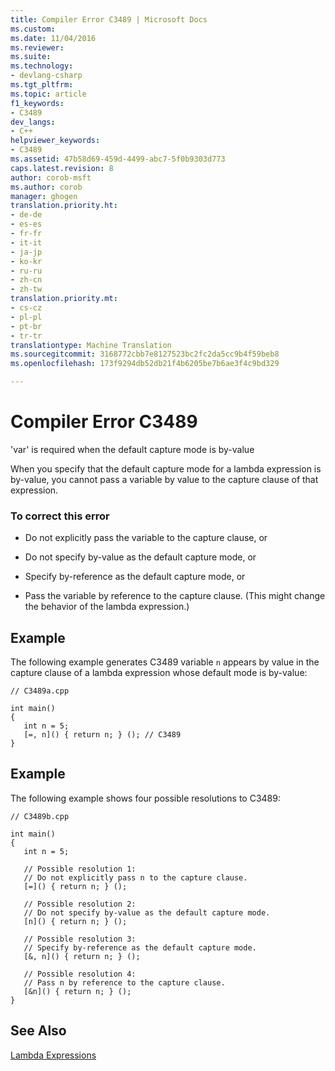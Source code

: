 ```yaml
---
title: Compiler Error C3489 | Microsoft Docs
ms.custom: 
ms.date: 11/04/2016
ms.reviewer: 
ms.suite: 
ms.technology:
- devlang-csharp
ms.tgt_pltfrm: 
ms.topic: article
f1_keywords:
- C3489
dev_langs:
- C++
helpviewer_keywords:
- C3489
ms.assetid: 47b58d69-459d-4499-abc7-5f0b9303d773
caps.latest.revision: 8
author: corob-msft
ms.author: corob
manager: ghogen
translation.priority.ht:
- de-de
- es-es
- fr-fr
- it-it
- ja-jp
- ko-kr
- ru-ru
- zh-cn
- zh-tw
translation.priority.mt:
- cs-cz
- pl-pl
- pt-br
- tr-tr
translationtype: Machine Translation
ms.sourcegitcommit: 3168772cbb7e8127523bc2fc2da5cc9b4f59beb8
ms.openlocfilehash: 173f9294db52db21f4b6205be7b6ae3f4c9bd329

---
```

# Compiler Error C3489
'var' is required when the default capture mode is by-value  
  
 When you specify that the default capture mode for a lambda expression is by-value, you cannot pass a variable by value to the capture clause of that expression.  
  
### To correct this error  
  
-   Do not explicitly pass the variable to the capture clause, or  
  
-   Do not specify by-value as the default capture mode, or  
  
-   Specify by-reference as the default capture mode, or  
  
-   Pass the variable by reference to the capture clause. (This might change the behavior of the lambda expression.)  
  
## Example  
 The following example generates C3489 variable `n` appears by value in the capture clause of a lambda expression whose default mode is by-value:  
  
```  
// C3489a.cpp  
  
int main()  
{  
   int n = 5;  
   [=, n]() { return n; } (); // C3489  
}  
```  
  
## Example  
 The following example shows four possible resolutions to C3489:  
  
```  
// C3489b.cpp  
  
int main()  
{  
   int n = 5;  
  
   // Possible resolution 1:  
   // Do not explicitly pass n to the capture clause.  
   [=]() { return n; } ();  
  
   // Possible resolution 2:  
   // Do not specify by-value as the default capture mode.  
   [n]() { return n; } ();  
  
   // Possible resolution 3:  
   // Specify by-reference as the default capture mode.  
   [&, n]() { return n; } ();  
  
   // Possible resolution 4:  
   // Pass n by reference to the capture clause.  
   [&n]() { return n; } ();  
}  
```  
  
## See Also  
 [Lambda Expressions](../../cpp/lambda-expressions-in-cpp.md)


<!--HONumber=Jan17_HO2-->


